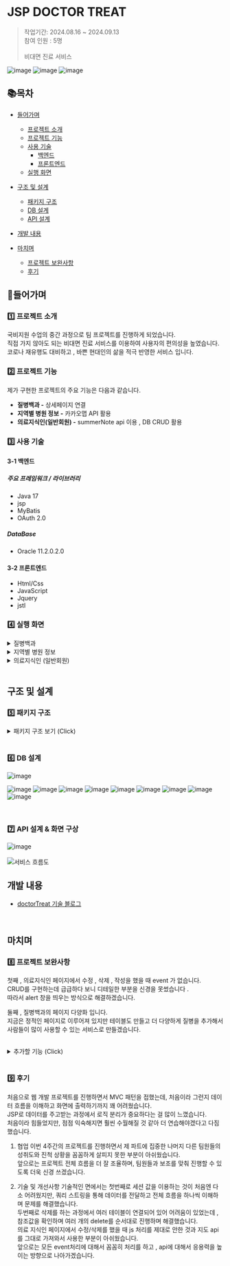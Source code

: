 JSP DOCTOR TREAT
=

> 작업기간: 2024.08.16 ~ 2024.09.13 <br>
> 참여 인원 : 5명 <br> <br>
> 비대면 진료 서비스 <br>

![image](https://github.com/user-attachments/assets/a9e72512-9148-4612-9e9d-57cdace6967f)
![image](https://github.com/user-attachments/assets/38e0d8c1-c210-405f-b981-fdfbfe4e6b0b)
![image](https://github.com/user-attachments/assets/ee598256-9897-45b4-a08e-5888362c25c8)

## 📚목차
- [들어가며](#-들어가며)
  - [프로젝트 소개](#1️⃣-프로젝트-소개)    
  - [프로젝트 기능](#2️⃣-프로젝트-기능)    
  - [사용 기술](#3️⃣-사용-기술)   
     - [백엔드](#3-1-백엔드)
     - [프론트엔드](#3-2-프론트엔드)
  - [실행 화면](#4️⃣-실행-화면)   

- [구조 및 설계](#구조-및-설계)
  - [패키지 구조](#5️⃣-패키지-구조)
  - [DB 설계](#6️⃣-db-설계)
  - [API 설계](#7️⃣-api-설계)

- [개발 내용](#개발-내용)

- [마치며](#마치며)
  - [프로젝트 보완사항](#8️⃣-프로젝트-보완사항)
  - [후기](#9️⃣-후기)

## 💬들어가며
### 1️⃣ 프로젝트 소개

국비지원 수업의 중간 과정으로 팀 프로젝트를 진행하게 되었습니다. <br>
직접 가지 않아도 되는 비대면 진료 서비스를 이용하여 사용자의 편의성을 높였습니다. <br>
코로나 재유행도 대비하고 , 바쁜 현대인의 삶을 적극 반영한 서비스 입니다. 

### 2️⃣ 프로젝트 기능

제가 구현한 프로젝트의 주요 기능은 다음과 같습니다.

- **질병백과 -** 상세페이지 연결
- **지역별 병원 정보 -** 카카오맵 API 활용
- **의료지식인(일반회원) -** summerNote api 이용 , DB CRUD 활용


### 3️⃣ 사용 기술

#### 3-1 백엔드

##### 주요 프레임워크 / 라이브러리
- Java 17
- jsp
- MyBatis
- OAuth 2.0

##### DataBase
- Oracle 11.2.0.2.0

#### 3-2 프론트엔드
- Html/Css
- JavaScript
- Jquery
- jstl

### 4️⃣ 실행 화면
 <details>
    <summary>질병백과</summary>
     
  **1. 질병목록**<br>
 ![image](https://github.com/user-attachments/assets/6686ef0c-3f9e-4bd9-87ff-3c37c0bb699b)<br>
   이비인후과 , 내과로 나누어져 있고 각각 5개씩 질병목록이 나열되어 있다.
  <br><br>
       
  **2. 질병 상세 페이지**<br>
  ![image](https://github.com/user-attachments/assets/a9332172-704b-49b6-80e6-2f54d11ff8d9)<br>
  질병에 대한 사진과 기본적인 설명이 나와 있다.
  <br><br>

  </details>

 <details>
    <summary>지역별 병원 정보</summary>
     
  **1. 병원 목록**<br>
  ![image](https://github.com/user-attachments/assets/c1714f15-d8fc-4bfb-b359-5be2398da330)<br>
 키워드로 검색한 병원들이 쭉 나열된다.
  <br><br>
       
  **2. 병원 지도 정보**<br>
  ![image](https://github.com/user-attachments/assets/2315c37a-2bb1-4fba-a4e5-badc931b94f1)<br>
  키워드로 검색한 병원이 숫자형식으로 쭉 보여진다.
  <br><br>

  </details>

   <details>
    <summary>의료지식인 (일반회원)</summary>
     
  **1. 게시글 목록**<br>
 
 ![image](https://github.com/user-attachments/assets/e4a364dc-180a-47ee-a5fa-7b9184531965)<br>
 ![image](https://github.com/user-attachments/assets/2453b841-d974-4c78-80be-306076f4aff6)<br>
 작성된 게시글들이 5개씩 보여진다. 아래에는 페이지네이션도 존재한다. 
  <br><br>
       
  **2. 게시글 상세페이지**<br>
  ![image](https://github.com/user-attachments/assets/7750b589-fad3-4e0a-9479-f4fa84a9da50)<br>
  게시글에 대한 정보와 댓글이 보여진다.
  <br><br>

   **3. 게시글 작성**<br>
  ![image](https://github.com/user-attachments/assets/c29ab29d-46b6-4560-a13a-0db0262e258d)<br>
  썸머노트 api가 적용된 글작성 페이지이다.
  <br><br>

   **4. 게시글 수정**<br>
  ![image](https://github.com/user-attachments/assets/30daaf16-3046-4f55-a679-71f3150cc7a1)<br>
  기존에 작성한 게시글 내용이 남아있고 수정 페이지가 열린다.
  <br><br>

   **5. 게시글 삭제**<br>
  ![image](https://github.com/user-attachments/assets/0173763c-fcab-4152-a654-c3d1f51ccf9e)<br>
  삭제를 누르게 되면 목록에서 없어진다.
  <br><br>

  </details>

  
  <br>
  
## 구조 및 설계   
   
### 5️⃣ 패키지 구조
   
<details>
  
<summary>패키지 구조 보기 (Click)</summary>   
 

```
📦build
 ┗ 📂classes
 ┃ ┗ 📂com
 ┃ ┃ ┣ 📂doctorTreat
 ┃ ┃ ┃ ┗ 📂app
 ┃ ┃ ┃ ┃ ┣ 📂doctor
 ┃ ┃ ┃ ┃ ┃ ┣ 📂dao
 ┃ ┃ ┃ ┃ ┃ ┃ ┗ 📜DoctorDAO.class
 ┃ ┃ ┃ ┃ ┃ ┣ 📜DoctorCheckIdOkController.class
 ┃ ┃ ┃ ┃ ┃ ┣ 📜DoctorFindIdOkController.class
 ┃ ┃ ┃ ┃ ┃ ┣ 📜DoctorFindPwOkController.class
 ┃ ┃ ┃ ┃ ┃ ┣ 📜DoctorFrontController.class
 ┃ ┃ ┃ ┃ ┃ ┣ 📜DoctorJoinOkController.class
 ┃ ┃ ┃ ┃ ┃ ┣ 📜DoctorJoinSMSController.class
 ┃ ┃ ┃ ┃ ┃ ┣ 📜DoctorLoginOkController.class
 ┃ ┃ ┃ ┃ ┃ ┣ 📜DoctorLogoutOkController.class
 ┃ ┃ ┃ ┃ ┃ ┗ 📜SMS_Service.class
 ┃ ┃ ┃ ┃ ┣ 📂doctorBoard
 ┃ ┃ ┃ ┃ ┃ ┣ 📂dao
 ┃ ┃ ┃ ┃ ┃ ┃ ┗ 📜DoctorBoardDAO.class
 ┃ ┃ ┃ ┃ ┃ ┣ 📜DoctorBoardCommentController.class
 ┃ ┃ ┃ ┃ ┃ ┣ 📜DoctorBoardCommentDeleteController.class
 ┃ ┃ ┃ ┃ ┃ ┣ 📜DoctorBoardCommentUpdateController.class
 ┃ ┃ ┃ ┃ ┃ ┣ 📜DoctorBoardDetailController.class
 ┃ ┃ ┃ ┃ ┃ ┣ 📜DoctorBoardFrontController.class
 ┃ ┃ ┃ ┃ ┃ ┗ 📜DoctorBoardListController.class
 ┃ ┃ ┃ ┃ ┣ 📂doctorClinic
 ┃ ┃ ┃ ┃ ┃ ┣ 📂dao
 ┃ ┃ ┃ ┃ ┃ ┃ ┗ 📜DoctorClinicDAO.class
 ┃ ┃ ┃ ┃ ┃ ┣ 📜ChatListDoctorController.class
 ┃ ┃ ┃ ┃ ┃ ┣ 📜ChatRoomDoctorController.class
 ┃ ┃ ┃ ┃ ┃ ┣ 📜DoctorClinicFrontController.class
 ┃ ┃ ┃ ┃ ┃ ┣ 📜DoctorSendOkController.class
 ┃ ┃ ┃ ┃ ┃ ┣ 📜WriteChartController.class
 ┃ ┃ ┃ ┃ ┃ ┗ 📜WriteChartOkController.class
 ┃ ┃ ┃ ┃ ┣ 📂doctorMypage
 ┃ ┃ ┃ ┃ ┃ ┣ 📜DoctorInfoOkController.class
 ┃ ┃ ┃ ┃ ┃ ┣ 📜DoctorMypageFrontController.class
 ┃ ┃ ┃ ┃ ┃ ┣ 📜DoctorOutOkController.class
 ┃ ┃ ┃ ┃ ┃ ┣ 📜DoctorPhoneChangeOkController.class
 ┃ ┃ ┃ ┃ ┃ ┣ 📜DoctorPwChangeOkController.class
 ┃ ┃ ┃ ┃ ┃ ┣ 📜DoctorPwOkController.class
 ┃ ┃ ┃ ┃ ┃ ┣ 📜DoctorUpdateOkController.class
 ┃ ┃ ┃ ┃ ┃ ┗ 📜DoctorUpdateProcessController.class
 ┃ ┃ ┃ ┃ ┣ 📂dto
 ┃ ┃ ┃ ┃ ┃ ┣ 📜BoardDetailDoctorDTO.class
 ┃ ┃ ┃ ┃ ┃ ┣ 📜ChartDTO.class
 ┃ ┃ ┃ ┃ ┃ ┣ 📜ChatDTO.class
 ┃ ┃ ┃ ┃ ┃ ┣ 📜ChatSessionDTO.class
 ┃ ┃ ┃ ┃ ┃ ┣ 📜ClinicDoctorListDTO.class
 ┃ ┃ ┃ ┃ ┃ ┣ 📜DoctorBoardDTO.class
 ┃ ┃ ┃ ┃ ┃ ┣ 📜DoctorCommentDTO.class
 ┃ ┃ ┃ ┃ ┃ ┣ 📜DoctorDetailDTO.class
 ┃ ┃ ┃ ┃ ┃ ┣ 📜DoctorDTO.class
 ┃ ┃ ┃ ┃ ┃ ┣ 📜HospitalDTO.class
 ┃ ┃ ┃ ┃ ┃ ┣ 📜MainDTO.class
 ┃ ┃ ┃ ┃ ┃ ┣ 📜MainMedicalInfoDTO.class
 ┃ ┃ ┃ ┃ ┃ ┣ 📜MemberBoardDTO.class
 ┃ ┃ ┃ ┃ ┃ ┗ 📜MemberDTO.class
 ┃ ┃ ┃ ┃ ┣ 📂main
 ┃ ┃ ┃ ┃ ┃ ┗ 📂dao
 ┃ ┃ ┃ ┃ ┃ ┃ ┣ 📜MainMedicalInfoDAO.class
 ┃ ┃ ┃ ┃ ┃ ┃ ┗ 📜MainMedicalInfoFrontController.class
 ┃ ┃ ┃ ┃ ┣ 📂member
 ┃ ┃ ┃ ┃ ┃ ┣ 📂dao
 ┃ ┃ ┃ ┃ ┃ ┃ ┗ 📜MemberDAO.class
 ┃ ┃ ┃ ┃ ┃ ┣ 📜MemberCheckIdOkController.class
 ┃ ┃ ┃ ┃ ┃ ┣ 📜MemberFindIdController.class
 ┃ ┃ ┃ ┃ ┃ ┣ 📜MemberFindPwController.class
 ┃ ┃ ┃ ┃ ┃ ┣ 📜MemberFrontController.class
 ┃ ┃ ┃ ┃ ┃ ┣ 📜MemberJoinOkController.class
 ┃ ┃ ┃ ┃ ┃ ┣ 📜MemberJoinSMSController.class
 ┃ ┃ ┃ ┃ ┃ ┣ 📜MemberLoginOkController.class
 ┃ ┃ ┃ ┃ ┃ ┣ 📜MemberLogoutOkController.class
 ┃ ┃ ┃ ┃ ┃ ┗ 📜SMS_Service.class
 ┃ ┃ ┃ ┃ ┣ 📂memberBoard
 ┃ ┃ ┃ ┃ ┃ ┣ 📂dao
 ┃ ┃ ┃ ┃ ┃ ┃ ┗ 📜MemberBoardDAO.class
 ┃ ┃ ┃ ┃ ┃ ┣ 📜MemberBoardDeleteController.class
 ┃ ┃ ┃ ┃ ┃ ┣ 📜MemberBoardDetailController.class
 ┃ ┃ ┃ ┃ ┃ ┣ 📜MemberBoardFrontController.class
 ┃ ┃ ┃ ┃ ┃ ┣ 📜MemberBoardListController.class
 ┃ ┃ ┃ ┃ ┃ ┣ 📜MemberBoardShowController.class
 ┃ ┃ ┃ ┃ ┃ ┣ 📜MemberBoardUpdateController.class
 ┃ ┃ ┃ ┃ ┃ ┗ 📜MemberBoardWriteController.class
 ┃ ┃ ┃ ┃ ┣ 📂memberClinic
 ┃ ┃ ┃ ┃ ┃ ┣ 📂dao
 ┃ ┃ ┃ ┃ ┃ ┃ ┗ 📜MemberClinicDAO.class
 ┃ ┃ ┃ ┃ ┃ ┣ 📜ChartController.class
 ┃ ┃ ┃ ┃ ┃ ┣ 📜ChatListMemberController.class
 ┃ ┃ ┃ ┃ ┃ ┣ 📜ChatRoomMemberController.class
 ┃ ┃ ┃ ┃ ┃ ┣ 📜ClinicApplicationOk.class
 ┃ ┃ ┃ ┃ ┃ ┣ 📜DoctorDetailController.class
 ┃ ┃ ┃ ┃ ┃ ┣ 📜EarDoctorListController.class
 ┃ ┃ ┃ ┃ ┃ ┣ 📜InnerDoctorListController.class
 ┃ ┃ ┃ ┃ ┃ ┣ 📜MemberClinicFrontController.class
 ┃ ┃ ┃ ┃ ┃ ┗ 📜MemberSendOkController.class
 ┃ ┃ ┃ ┃ ┣ 📂memberMypage
 ┃ ┃ ┃ ┃ ┃ ┣ 📂dao
 ┃ ┃ ┃ ┃ ┃ ┃ ┗ 📜MemberMypageDAO.class
 ┃ ┃ ┃ ┃ ┃ ┣ 📜MemberInfoController.class
 ┃ ┃ ┃ ┃ ┃ ┣ 📜MemberMypageFrontController.class
 ┃ ┃ ┃ ┃ ┃ ┣ 📜MemberOutOkController.class
 ┃ ┃ ┃ ┃ ┃ ┣ 📜MemberPhoneChangeController.class
 ┃ ┃ ┃ ┃ ┃ ┣ 📜MemberPwChangeController.class
 ┃ ┃ ┃ ┃ ┃ ┣ 📜MemberPwOkController.class
 ┃ ┃ ┃ ┃ ┃ ┣ 📜MemberUpdateController.class
 ┃ ┃ ┃ ┃ ┃ ┗ 📜MemberUpdateProcessController.class
 ┃ ┃ ┃ ┃ ┣ 📂webSocket
 ┃ ┃ ┃ ┃ ┃ ┗ 📜ChatWebSocket.class
 ┃ ┃ ┃ ┃ ┣ 📜Execute.class
 ┃ ┃ ┃ ┃ ┗ 📜Result.class
 ┃ ┃ ┗ 📂mybatis
 ┃ ┃ ┃ ┣ 📂config
 ┃ ┃ ┃ ┃ ┣ 📜config.xml
 ┃ ┃ ┃ ┃ ┗ 📜MyBatisConfig.class
 ┃ ┃ ┃ ┗ 📂mapper
 ┃ ┃ ┃ ┃ ┣ 📜DoctorBoardMapper.xml
 ┃ ┃ ┃ ┃ ┣ 📜DoctorClinicMapper.xml
 ┃ ┃ ┃ ┃ ┣ 📜DoctorCommentMapper.xml
 ┃ ┃ ┃ ┃ ┣ 📜DoctorMapper.xml
 ┃ ┃ ┃ ┃ ┣ 📜DoctorMypageMapper.xml
 ┃ ┃ ┃ ┃ ┣ 📜Main.xml
 ┃ ┃ ┃ ┃ ┣ 📜MemberBoardMapper.xml
 ┃ ┃ ┃ ┃ ┣ 📜MemberClinicMapper.xml
 ┃ ┃ ┃ ┃ ┣ 📜MemberMapper.xml
 ┃ ┃ ┃ ┃ ┗ 📜MemberMypageMapper.xml
 ```
 ```
📦src
 ┗ 📂main
 ┃ ┣ 📂java
 ┃ ┃ ┗ 📂com
 ┃ ┃ ┃ ┣ 📂doctorTreat
 ┃ ┃ ┃ ┃ ┗ 📂app
 ┃ ┃ ┃ ┃ ┃ ┣ 📂doctor
 ┃ ┃ ┃ ┃ ┃ ┃ ┣ 📂dao
 ┃ ┃ ┃ ┃ ┃ ┃ ┃ ┗ 📜DoctorDAO.java
 ┃ ┃ ┃ ┃ ┃ ┃ ┣ 📜DoctorCheckIdOkController.java
 ┃ ┃ ┃ ┃ ┃ ┃ ┣ 📜DoctorFindIdOkController.java
 ┃ ┃ ┃ ┃ ┃ ┃ ┣ 📜DoctorFindPwOkController.java
 ┃ ┃ ┃ ┃ ┃ ┃ ┣ 📜DoctorFrontController.java
 ┃ ┃ ┃ ┃ ┃ ┃ ┣ 📜DoctorJoinOkController.java
 ┃ ┃ ┃ ┃ ┃ ┃ ┣ 📜DoctorJoinSMSController.java
 ┃ ┃ ┃ ┃ ┃ ┃ ┣ 📜DoctorLoginOkController.java
 ┃ ┃ ┃ ┃ ┃ ┃ ┣ 📜DoctorLogoutOkController.java
 ┃ ┃ ┃ ┃ ┃ ┃ ┗ 📜SMS_Service.java
 ┃ ┃ ┃ ┃ ┃ ┣ 📂doctorBoard
 ┃ ┃ ┃ ┃ ┃ ┃ ┣ 📂dao
 ┃ ┃ ┃ ┃ ┃ ┃ ┃ ┗ 📜DoctorBoardDAO.java
 ┃ ┃ ┃ ┃ ┃ ┃ ┣ 📜DoctorBoardCommentController.java
 ┃ ┃ ┃ ┃ ┃ ┃ ┣ 📜DoctorBoardCommentDeleteController.java
 ┃ ┃ ┃ ┃ ┃ ┃ ┣ 📜DoctorBoardCommentUpdateController.java
 ┃ ┃ ┃ ┃ ┃ ┃ ┣ 📜DoctorBoardDetailController.java
 ┃ ┃ ┃ ┃ ┃ ┃ ┣ 📜DoctorBoardFrontController.java
 ┃ ┃ ┃ ┃ ┃ ┃ ┗ 📜DoctorBoardListController.java
 ┃ ┃ ┃ ┃ ┃ ┣ 📂doctorClinic
 ┃ ┃ ┃ ┃ ┃ ┃ ┣ 📂dao
 ┃ ┃ ┃ ┃ ┃ ┃ ┃ ┗ 📜DoctorClinicDAO.java
 ┃ ┃ ┃ ┃ ┃ ┃ ┣ 📜ChatListDoctorController.java
 ┃ ┃ ┃ ┃ ┃ ┃ ┣ 📜ChatRoomDoctorController.java
 ┃ ┃ ┃ ┃ ┃ ┃ ┣ 📜DoctorClinicFrontController.java
 ┃ ┃ ┃ ┃ ┃ ┃ ┣ 📜DoctorSendOkController.java
 ┃ ┃ ┃ ┃ ┃ ┃ ┣ 📜WriteChartController.java
 ┃ ┃ ┃ ┃ ┃ ┃ ┗ 📜WriteChartOkController.java
 ┃ ┃ ┃ ┃ ┃ ┣ 📂doctorMypage
 ┃ ┃ ┃ ┃ ┃ ┃ ┣ 📜DoctorInfoOkController.java
 ┃ ┃ ┃ ┃ ┃ ┃ ┣ 📜DoctorMypageFrontController.java
 ┃ ┃ ┃ ┃ ┃ ┃ ┣ 📜DoctorOutOkController.java
 ┃ ┃ ┃ ┃ ┃ ┃ ┣ 📜DoctorPhoneChangeOkController.java
 ┃ ┃ ┃ ┃ ┃ ┃ ┣ 📜DoctorPwChangeOkController.java
 ┃ ┃ ┃ ┃ ┃ ┃ ┣ 📜DoctorPwOkController.java
 ┃ ┃ ┃ ┃ ┃ ┃ ┣ 📜DoctorUpdateOkController.java
 ┃ ┃ ┃ ┃ ┃ ┃ ┗ 📜DoctorUpdateProcessController.java
 ┃ ┃ ┃ ┃ ┃ ┣ 📂dto
 ┃ ┃ ┃ ┃ ┃ ┃ ┣ 📜BoardDetailDoctorDTO.java
 ┃ ┃ ┃ ┃ ┃ ┃ ┣ 📜ChartDTO.java
 ┃ ┃ ┃ ┃ ┃ ┃ ┣ 📜ChatDTO.java
 ┃ ┃ ┃ ┃ ┃ ┃ ┣ 📜ChatSessionDTO.java
 ┃ ┃ ┃ ┃ ┃ ┃ ┣ 📜ClinicDoctorListDTO.java
 ┃ ┃ ┃ ┃ ┃ ┃ ┣ 📜DoctorBoardDTO.java
 ┃ ┃ ┃ ┃ ┃ ┃ ┣ 📜DoctorCommentDTO.java
 ┃ ┃ ┃ ┃ ┃ ┃ ┣ 📜DoctorDetailDTO.java
 ┃ ┃ ┃ ┃ ┃ ┃ ┣ 📜DoctorDTO.java
 ┃ ┃ ┃ ┃ ┃ ┃ ┣ 📜HospitalDTO.java
 ┃ ┃ ┃ ┃ ┃ ┃ ┣ 📜MainDTO.java
 ┃ ┃ ┃ ┃ ┃ ┃ ┣ 📜MainMedicalInfoDTO.java
 ┃ ┃ ┃ ┃ ┃ ┃ ┣ 📜MemberBoardDTO.java
 ┃ ┃ ┃ ┃ ┃ ┃ ┗ 📜MemberDTO.java
 ┃ ┃ ┃ ┃ ┃ ┣ 📂main
 ┃ ┃ ┃ ┃ ┃ ┃ ┗ 📂dao
 ┃ ┃ ┃ ┃ ┃ ┃ ┃ ┣ 📜MainMedicalInfoDAO.java
 ┃ ┃ ┃ ┃ ┃ ┃ ┃ ┗ 📜MainMedicalInfoFrontController.java
 ┃ ┃ ┃ ┃ ┃ ┣ 📂member
 ┃ ┃ ┃ ┃ ┃ ┃ ┣ 📂dao
 ┃ ┃ ┃ ┃ ┃ ┃ ┃ ┗ 📜MemberDAO.java
 ┃ ┃ ┃ ┃ ┃ ┃ ┣ 📜MemberCheckIdOkController.java
 ┃ ┃ ┃ ┃ ┃ ┃ ┣ 📜MemberFindIdController.java
 ┃ ┃ ┃ ┃ ┃ ┃ ┣ 📜MemberFindPwController.java
 ┃ ┃ ┃ ┃ ┃ ┃ ┣ 📜MemberFrontController.java
 ┃ ┃ ┃ ┃ ┃ ┃ ┣ 📜MemberJoinOkController.java
 ┃ ┃ ┃ ┃ ┃ ┃ ┣ 📜MemberJoinSMSController.java
 ┃ ┃ ┃ ┃ ┃ ┃ ┣ 📜MemberLoginOkController.java
 ┃ ┃ ┃ ┃ ┃ ┃ ┣ 📜MemberLogoutOkController.java
 ┃ ┃ ┃ ┃ ┃ ┃ ┗ 📜SMS_Service.java
 ┃ ┃ ┃ ┃ ┃ ┣ 📂memberBoard
 ┃ ┃ ┃ ┃ ┃ ┃ ┣ 📂dao
 ┃ ┃ ┃ ┃ ┃ ┃ ┃ ┗ 📜MemberBoardDAO.java
 ┃ ┃ ┃ ┃ ┃ ┃ ┣ 📜MemberBoardDeleteController.java
 ┃ ┃ ┃ ┃ ┃ ┃ ┣ 📜MemberBoardDetailController.java
 ┃ ┃ ┃ ┃ ┃ ┃ ┣ 📜MemberBoardFrontController.java
 ┃ ┃ ┃ ┃ ┃ ┃ ┣ 📜MemberBoardListController.java
 ┃ ┃ ┃ ┃ ┃ ┃ ┣ 📜MemberBoardShowController.java
 ┃ ┃ ┃ ┃ ┃ ┃ ┣ 📜MemberBoardUpdateController.java
 ┃ ┃ ┃ ┃ ┃ ┃ ┗ 📜MemberBoardWriteController.java
 ┃ ┃ ┃ ┃ ┃ ┣ 📂memberClinic
 ┃ ┃ ┃ ┃ ┃ ┃ ┣ 📂dao
 ┃ ┃ ┃ ┃ ┃ ┃ ┃ ┗ 📜MemberClinicDAO.java
 ┃ ┃ ┃ ┃ ┃ ┃ ┣ 📜ChartController.java
 ┃ ┃ ┃ ┃ ┃ ┃ ┣ 📜ChatListMemberController.java
 ┃ ┃ ┃ ┃ ┃ ┃ ┣ 📜ChatRoomMemberController.java
 ┃ ┃ ┃ ┃ ┃ ┃ ┣ 📜ClinicApplicationOk.java
 ┃ ┃ ┃ ┃ ┃ ┃ ┣ 📜DoctorDetailController.java
 ┃ ┃ ┃ ┃ ┃ ┃ ┣ 📜EarDoctorListController.java
 ┃ ┃ ┃ ┃ ┃ ┃ ┣ 📜InnerDoctorListController.java
 ┃ ┃ ┃ ┃ ┃ ┃ ┣ 📜MemberClinicFrontController.java
 ┃ ┃ ┃ ┃ ┃ ┃ ┗ 📜MemberSendOkController.java
 ┃ ┃ ┃ ┃ ┃ ┣ 📂memberMypage
 ┃ ┃ ┃ ┃ ┃ ┃ ┣ 📂dao
 ┃ ┃ ┃ ┃ ┃ ┃ ┃ ┗ 📜MemberMypageDAO.java
 ┃ ┃ ┃ ┃ ┃ ┃ ┣ 📜MemberInfoController.java
 ┃ ┃ ┃ ┃ ┃ ┃ ┣ 📜MemberMypageFrontController.java
 ┃ ┃ ┃ ┃ ┃ ┃ ┣ 📜MemberOutOkController.java
 ┃ ┃ ┃ ┃ ┃ ┃ ┣ 📜MemberPhoneChangeController.java
 ┃ ┃ ┃ ┃ ┃ ┃ ┣ 📜MemberPwChangeController.java
 ┃ ┃ ┃ ┃ ┃ ┃ ┣ 📜MemberPwOkController.java
 ┃ ┃ ┃ ┃ ┃ ┃ ┣ 📜MemberUpdateController.java
 ┃ ┃ ┃ ┃ ┃ ┃ ┗ 📜MemberUpdateProcessController.java
 ┃ ┃ ┃ ┃ ┃ ┣ 📂webSocket
 ┃ ┃ ┃ ┃ ┃ ┃ ┗ 📜ChatWebSocket.java
 ┃ ┃ ┃ ┃ ┃ ┣ 📜Execute.java
 ┃ ┃ ┃ ┃ ┃ ┗ 📜Result.java
 ┃ ┃ ┃ ┗ 📂mybatis
 ┃ ┃ ┃ ┃ ┣ 📂config
 ┃ ┃ ┃ ┃ ┃ ┣ 📜config.xml
 ┃ ┃ ┃ ┃ ┃ ┗ 📜MyBatisConfig.java
 ┃ ┃ ┃ ┃ ┗ 📂mapper
 ┃ ┃ ┃ ┃ ┃ ┣ 📜DoctorBoardMapper.xml
 ┃ ┃ ┃ ┃ ┃ ┣ 📜DoctorClinicMapper.xml
 ┃ ┃ ┃ ┃ ┃ ┣ 📜DoctorCommentMapper.xml
 ┃ ┃ ┃ ┃ ┃ ┣ 📜DoctorMapper.xml
 ┃ ┃ ┃ ┃ ┃ ┣ 📜DoctorMypageMapper.xml
 ┃ ┃ ┃ ┃ ┃ ┣ 📜Main.xml
 ┃ ┃ ┃ ┃ ┃ ┣ 📜MemberBoardMapper.xml
 ┃ ┃ ┃ ┃ ┃ ┣ 📜MemberClinicMapper.xml
 ┃ ┃ ┃ ┃ ┃ ┣ 📜MemberMapper.xml
 ┃ ┃ ┃ ┃ ┃ ┗ 📜MemberMypageMapper.xml
 ┃ ┗ 📂webapp
 ┃ ┃ ┣ 📂app
 ┃ ┃ ┃ ┣ 📂board
 ┃ ┃ ┃ ┃ ┣ 📜boardDetail.jsp
 ┃ ┃ ┃ ┃ ┣ 📜boardDetailAuth.jsp
 ┃ ┃ ┃ ┃ ┣ 📜boardDetailDoctor.jsp
 ┃ ┃ ┃ ┃ ┣ 📜boardDetailDoctorAuth.jsp
 ┃ ┃ ┃ ┃ ┣ 📜doctorMedicalKnowledgeList.jsp
 ┃ ┃ ┃ ┃ ┣ 📜medicalKnowledgeList.jsp
 ┃ ┃ ┃ ┃ ┣ 📜updateBoard.jsp
 ┃ ┃ ┃ ┃ ┗ 📜write.jsp
 ┃ ┃ ┃ ┣ 📂book
 ┃ ┃ ┃ ┃ ┣ 📜bookDetail.jsp
 ┃ ┃ ┃ ┃ ┗ 📜disease.jsp
 ┃ ┃ ┃ ┣ 📂clinic
 ┃ ┃ ┃ ┃ ┣ 📜chart.jsp
 ┃ ┃ ┃ ┃ ┣ 📜chatListDoctor.jsp
 ┃ ┃ ┃ ┃ ┣ 📜chatListMember.jsp
 ┃ ┃ ┃ ┃ ┣ 📜chatRoomDoctor.jsp
 ┃ ┃ ┃ ┃ ┣ 📜chatRoomMember.jsp
 ┃ ┃ ┃ ┃ ┣ 📜clinicStartDoctor.jsp
 ┃ ┃ ┃ ┃ ┣ 📜clinicStartMember.jsp
 ┃ ┃ ┃ ┃ ┣ 📜doctorDetail.jsp
 ┃ ┃ ┃ ┃ ┣ 📜doctorListEar.jsp
 ┃ ┃ ┃ ┃ ┣ 📜doctorListInner.jsp
 ┃ ┃ ┃ ┃ ┣ 📜test
 ┃ ┃ ┃ ┃ ┗ 📜writeChart.jsp
 ┃ ┃ ┃ ┣ 📂hospital
 ┃ ┃ ┃ ┃ ┗ 📜hospitalInfo.jsp
 ┃ ┃ ┃ ┣ 📂myPage
 ┃ ┃ ┃ ┃ ┣ 📜doctorInfo.jsp
 ┃ ┃ ┃ ┃ ┣ 📜doctorOut-Caution.jsp
 ┃ ┃ ┃ ┃ ┣ 📜doctorOut-Complete.jsp
 ┃ ┃ ┃ ┃ ┣ 📜doctorOut.jsp
 ┃ ┃ ┃ ┃ ┣ 📜doctorPhoneChange.jsp
 ┃ ┃ ┃ ┃ ┣ 📜doctorPhoneOk.jsp
 ┃ ┃ ┃ ┃ ┣ 📜doctorPwChange.jsp
 ┃ ┃ ┃ ┃ ┣ 📜doctorPwOk.jsp
 ┃ ┃ ┃ ┃ ┣ 📜doctorUpdateMember.jsp
 ┃ ┃ ┃ ┃ ┣ 📜memberInfo.jsp
 ┃ ┃ ┃ ┃ ┣ 📜memberOut-Caution.jsp
 ┃ ┃ ┃ ┃ ┣ 📜memberOut-Complete.jsp
 ┃ ┃ ┃ ┃ ┣ 📜memberOut.jsp
 ┃ ┃ ┃ ┃ ┣ 📜memberPhoneChange.jsp
 ┃ ┃ ┃ ┃ ┣ 📜memberPhoneOk.jsp
 ┃ ┃ ┃ ┃ ┣ 📜memberPwChange.jsp
 ┃ ┃ ┃ ┃ ┣ 📜memberPwOk.jsp
 ┃ ┃ ┃ ┃ ┣ 📜memberUpdate.jsp
 ┃ ┃ ┃ ┃ ┗ 📜test
 ┃ ┃ ┃ ┗ 📂user
 ┃ ┃ ┃ ┃ ┣ 📜doctorFindId.jsp
 ┃ ┃ ┃ ┃ ┣ 📜doctorFindIdFinish.jsp
 ┃ ┃ ┃ ┃ ┣ 📜doctorFindPw.jsp
 ┃ ┃ ┃ ┃ ┣ 📜doctorFindPwFinish.jsp
 ┃ ┃ ┃ ┃ ┣ 📜doctorJoin.jsp
 ┃ ┃ ┃ ┃ ┣ 📜doctorJoinFinish.jsp
 ┃ ┃ ┃ ┃ ┣ 📜doctorLogin.jsp
 ┃ ┃ ┃ ┃ ┣ 📜joinType.jsp
 ┃ ┃ ┃ ┃ ┣ 📜loginType.jsp
 ┃ ┃ ┃ ┃ ┣ 📜memberFindId.jsp
 ┃ ┃ ┃ ┃ ┣ 📜memberFindIdFinish.jsp
 ┃ ┃ ┃ ┃ ┣ 📜memberFindPw.jsp
 ┃ ┃ ┃ ┃ ┣ 📜memberFindPwFinish.jsp
 ┃ ┃ ┃ ┃ ┣ 📜memberJoin.jsp
 ┃ ┃ ┃ ┃ ┣ 📜memberJoinFinish.jsp
 ┃ ┃ ┃ ┃ ┣ 📜memberLogin.jsp
 ┃ ┃ ┃ ┃ ┗ 📜test
 ┃ ┃ ┣ 📂META-INF
 ┃ ┃ ┃ ┗ 📜MANIFEST.MF
 ┃ ┃ ┣ 📂static
 ┃ ┃ ┃ ┣ 📂css
 ┃ ┃ ┃ ┃ ┣ 📂board
 ┃ ┃ ┃ ┃ ┃ ┣ 📜boardDetail.css
 ┃ ┃ ┃ ┃ ┃ ┣ 📜medicalKnowledgeList.css
 ┃ ┃ ┃ ┃ ┃ ┣ 📜test
 ┃ ┃ ┃ ┃ ┃ ┣ 📜updateBoard.css
 ┃ ┃ ┃ ┃ ┃ ┗ 📜write.css
 ┃ ┃ ┃ ┃ ┣ 📂book
 ┃ ┃ ┃ ┃ ┃ ┣ 📜bookDetail.css
 ┃ ┃ ┃ ┃ ┃ ┣ 📜disease.css
 ┃ ┃ ┃ ┃ ┃ ┗ 📜test
 ┃ ┃ ┃ ┃ ┣ 📂clinic
 ┃ ┃ ┃ ┃ ┃ ┣ 📜chart.css
 ┃ ┃ ┃ ┃ ┃ ┣ 📜chatListMember.css
 ┃ ┃ ┃ ┃ ┃ ┣ 📜chatRoom.css
 ┃ ┃ ┃ ┃ ┃ ┣ 📜choice.css
 ┃ ┃ ┃ ┃ ┃ ┣ 📜doctorDetail.css
 ┃ ┃ ┃ ┃ ┃ ┣ 📜doctorList.css
 ┃ ┃ ┃ ┃ ┃ ┣ 📜patientList.css
 ┃ ┃ ┃ ┃ ┃ ┣ 📜startClinic.css
 ┃ ┃ ┃ ┃ ┃ ┗ 📜test
 ┃ ┃ ┃ ┃ ┣ 📂hospital
 ┃ ┃ ┃ ┃ ┃ ┣ 📜hospitalInfo.css
 ┃ ┃ ┃ ┃ ┃ ┗ 📜test
 ┃ ┃ ┃ ┃ ┣ 📂myPage
 ┃ ┃ ┃ ┃ ┃ ┣ 📜doctorInfo.css
 ┃ ┃ ┃ ┃ ┃ ┣ 📜doctorOut-Caution.css
 ┃ ┃ ┃ ┃ ┃ ┣ 📜doctorOut-Complete.css
 ┃ ┃ ┃ ┃ ┃ ┣ 📜doctorOut.css
 ┃ ┃ ┃ ┃ ┃ ┣ 📜doctorPhoneChange.css
 ┃ ┃ ┃ ┃ ┃ ┣ 📜doctorPhoneOk.css
 ┃ ┃ ┃ ┃ ┃ ┣ 📜doctorPwChange.css
 ┃ ┃ ┃ ┃ ┃ ┣ 📜doctorPwOk.css
 ┃ ┃ ┃ ┃ ┃ ┣ 📜doctorUpdateMember.css
 ┃ ┃ ┃ ┃ ┃ ┣ 📜memberinfo.css
 ┃ ┃ ┃ ┃ ┃ ┣ 📜memberout-caution.css
 ┃ ┃ ┃ ┃ ┃ ┣ 📜memberout-complete.css
 ┃ ┃ ┃ ┃ ┃ ┣ 📜memberout.css
 ┃ ┃ ┃ ┃ ┃ ┣ 📜memberphonechange.css
 ┃ ┃ ┃ ┃ ┃ ┣ 📜memberphoneok.css
 ┃ ┃ ┃ ┃ ┃ ┣ 📜memberpwchange.css
 ┃ ┃ ┃ ┃ ┃ ┣ 📜memberpwok.css
 ┃ ┃ ┃ ┃ ┃ ┣ 📜memberupdate.css
 ┃ ┃ ┃ ┃ ┃ ┗ 📜test
 ┃ ┃ ┃ ┃ ┣ 📂user
 ┃ ┃ ┃ ┃ ┃ ┣ 📜doctorFindId.css
 ┃ ┃ ┃ ┃ ┃ ┣ 📜doctorFindIdFinish.css
 ┃ ┃ ┃ ┃ ┃ ┣ 📜doctorFindPw.css
 ┃ ┃ ┃ ┃ ┃ ┣ 📜doctorFindPwFinish.css
 ┃ ┃ ┃ ┃ ┃ ┣ 📜doctorJoin.css
 ┃ ┃ ┃ ┃ ┃ ┣ 📜doctorJoinFinish.css
 ┃ ┃ ┃ ┃ ┃ ┣ 📜doctorLogin.css
 ┃ ┃ ┃ ┃ ┃ ┣ 📜joinType.css
 ┃ ┃ ┃ ┃ ┃ ┣ 📜memberFindId.css
 ┃ ┃ ┃ ┃ ┃ ┣ 📜memberFindIdFinish.css
 ┃ ┃ ┃ ┃ ┃ ┣ 📜memberFindPw.css
 ┃ ┃ ┃ ┃ ┃ ┣ 📜memberFindPwFinish.css
 ┃ ┃ ┃ ┃ ┃ ┣ 📜memberJoin.css
 ┃ ┃ ┃ ┃ ┃ ┣ 📜memberJoinFinish.css
 ┃ ┃ ┃ ┃ ┃ ┣ 📜memberLogin.css
 ┃ ┃ ┃ ┃ ┃ ┗ 📜test
 ┃ ┃ ┃ ┃ ┣ 📜footer.css
 ┃ ┃ ┃ ┃ ┣ 📜footer2.css
 ┃ ┃ ┃ ┃ ┣ 📜header.css
 ┃ ┃ ┃ ┃ ┣ 📜headerDoctor.css
 ┃ ┃ ┃ ┃ ┣ 📜headerMember.css
 ┃ ┃ ┃ ┃ ┗ 📜main.css
 ┃ ┃ ┃ ┣ 📂image
 ┃ ┃ ┃ ┃ ┣ 📜chatBtn.png
 ┃ ┃ ┃ ┃ ┣ 📜circlecheck.png
 ┃ ┃ ┃ ┃ ┣ 📜Clinic.png
 ┃ ┃ ┃ ┃ ┣ 📜cold.png
 ┃ ┃ ┃ ┃ ┣ 📜cold2.png
 ┃ ┃ ┃ ┃ ┣ 📜covid.png
 ┃ ┃ ┃ ┃ ┣ 📜encyclopedia.png
 ┃ ┃ ┃ ┃ ┣ 📜hospital.png
 ┃ ┃ ┃ ┃ ┣ 📜hospitalInfo.png
 ┃ ┃ ┃ ┃ ┣ 📜hospitalMap.png
 ┃ ┃ ┃ ┃ ┣ 📜Knowledge.png
 ┃ ┃ ┃ ┃ ┣ 📜login.png
 ┃ ┃ ┃ ┃ ┣ 📜logo.png
 ┃ ┃ ┃ ┃ ┣ 📜logo1.png
 ┃ ┃ ┃ ┃ ┣ 📜memberJoin.png
 ┃ ┃ ┃ ┃ ┣ 📜myPage.png
 ┃ ┃ ┃ ┃ ┣ 📜noview.png
 ┃ ┃ ┃ ┃ ┣ 📜prescription.png
 ┃ ┃ ┃ ┃ ┣ 📜prescription2.png
 ┃ ┃ ┃ ┃ ┣ 📜prescription3.png
 ┃ ┃ ┃ ┃ ┣ 📜prescription4.png
 ┃ ┃ ┃ ┃ ┣ 📜QnA.png
 ┃ ┃ ┃ ┃ ┣ 📜row1.jpeg
 ┃ ┃ ┃ ┃ ┣ 📜row2.jpeg
 ┃ ┃ ┃ ┃ ┣ 📜row3.jpeg
 ┃ ┃ ┃ ┃ ┣ 📜sick1.jpeg
 ┃ ┃ ┃ ┃ ┣ 📜sick10.jpg
 ┃ ┃ ┃ ┃ ┣ 📜sick2.jpg
 ┃ ┃ ┃ ┃ ┣ 📜sick3.jpg
 ┃ ┃ ┃ ┃ ┣ 📜sick4.jpg
 ┃ ┃ ┃ ┃ ┣ 📜sick5.jpg
 ┃ ┃ ┃ ┃ ┣ 📜sick6.jpg
 ┃ ┃ ┃ ┃ ┣ 📜sick7.jpg
 ┃ ┃ ┃ ┃ ┣ 📜sick8.jpg
 ┃ ┃ ┃ ┃ ┣ 📜sick9.jpg
 ┃ ┃ ┃ ┃ ┣ 📜stomach.png
 ┃ ┃ ┃ ┃ ┣ 📜toTop.png
 ┃ ┃ ┃ ┃ ┗ 📜view.png
 ┃ ┃ ┃ ┣ 📂js
 ┃ ┃ ┃ ┃ ┣ 📂board
 ┃ ┃ ┃ ┃ ┃ ┣ 📜boardModify.js
 ┃ ┃ ┃ ┃ ┃ ┣ 📜delete.js
 ┃ ┃ ┃ ┃ ┃ ┣ 📜updateBoard.js
 ┃ ┃ ┃ ┃ ┃ ┗ 📜write.js
 ┃ ┃ ┃ ┃ ┣ 📂book
 ┃ ┃ ┃ ┃ ┃ ┗ 📜test
 ┃ ┃ ┃ ┃ ┣ 📂clinic
 ┃ ┃ ┃ ┃ ┃ ┣ 📜chart.js
 ┃ ┃ ┃ ┃ ┃ ┣ 📜doctorChating.js
 ┃ ┃ ┃ ┃ ┃ ┣ 📜doctorDetail.js
 ┃ ┃ ┃ ┃ ┃ ┣ 📜doctorList.js
 ┃ ┃ ┃ ┃ ┃ ┣ 📜memberChating.js
 ┃ ┃ ┃ ┃ ┃ ┗ 📜test
 ┃ ┃ ┃ ┃ ┣ 📂hospital
 ┃ ┃ ┃ ┃ ┃ ┣ 📜hospitalInfo.js
 ┃ ┃ ┃ ┃ ┃ ┗ 📜test
 ┃ ┃ ┃ ┃ ┣ 📂myPage
 ┃ ┃ ┃ ┃ ┃ ┣ 📜doctorOut.js
 ┃ ┃ ┃ ┃ ┃ ┣ 📜doctorPhoneChange.js
 ┃ ┃ ┃ ┃ ┃ ┣ 📜doctorPhoneOk.js
 ┃ ┃ ┃ ┃ ┃ ┣ 📜doctorPwChange.js
 ┃ ┃ ┃ ┃ ┃ ┣ 📜doctorPwOk.js
 ┃ ┃ ┃ ┃ ┃ ┣ 📜doctorUpdateMember.js
 ┃ ┃ ┃ ┃ ┃ ┣ 📜memberInfo.js
 ┃ ┃ ┃ ┃ ┃ ┣ 📜memberout.js
 ┃ ┃ ┃ ┃ ┃ ┣ 📜memberphoneok.js
 ┃ ┃ ┃ ┃ ┃ ┣ 📜memberpwchange.js
 ┃ ┃ ┃ ┃ ┃ ┣ 📜memberpwok.js
 ┃ ┃ ┃ ┃ ┃ ┣ 📜memberUpdate.js
 ┃ ┃ ┃ ┃ ┃ ┗ 📜test
 ┃ ┃ ┃ ┃ ┣ 📂user
 ┃ ┃ ┃ ┃ ┃ ┣ 📜doctorJoin.js
 ┃ ┃ ┃ ┃ ┃ ┣ 📜doctorLogin.js
 ┃ ┃ ┃ ┃ ┃ ┣ 📜memberJoin.js
 ┃ ┃ ┃ ┃ ┃ ┣ 📜memberLogin.js
 ┃ ┃ ┃ ┃ ┃ ┗ 📜test
 ┃ ┃ ┃ ┃ ┗ 📜main.js
 ┃ ┃ ┃ ┗ 📂summernote
 ┃ ┃ ┃ ┃ ┣ 📂font
 ┃ ┃ ┃ ┃ ┃ ┣ 📜summernote.eot
 ┃ ┃ ┃ ┃ ┃ ┣ 📜summernote.ttf
 ┃ ┃ ┃ ┃ ┃ ┣ 📜summernote.woff
 ┃ ┃ ┃ ┃ ┃ ┗ 📜summernote.woff2
 ┃ ┃ ┃ ┃ ┣ 📂lang
 ┃ ┃ ┃ ┃ ┃ ┣ 📜summernote-ar-AR.js
 ┃ ┃ ┃ ┃ ┃ ┣ 📜summernote-ar-AR.min.js
 ┃ ┃ ┃ ┃ ┃ ┣ 📜summernote-ar-AR.min.js.LICENSE.txt
 ┃ ┃ ┃ ┃ ┃ ┣ 📜summernote-az-AZ.js
 ┃ ┃ ┃ ┃ ┃ ┣ 📜summernote-az-AZ.min.js
 ┃ ┃ ┃ ┃ ┃ ┣ 📜summernote-az-AZ.min.js.LICENSE.txt
 ┃ ┃ ┃ ┃ ┃ ┣ 📜summernote-bg-BG.js
 ┃ ┃ ┃ ┃ ┃ ┣ 📜summernote-bg-BG.min.js
 ┃ ┃ ┃ ┃ ┃ ┣ 📜summernote-bg-BG.min.js.LICENSE.txt
 ┃ ┃ ┃ ┃ ┃ ┣ 📜summernote-ca-ES.js
 ┃ ┃ ┃ ┃ ┃ ┣ 📜summernote-ca-ES.min.js
 ┃ ┃ ┃ ┃ ┃ ┣ 📜summernote-ca-ES.min.js.LICENSE.txt
 ┃ ┃ ┃ ┃ ┃ ┣ 📜summernote-cs-CZ.js
 ┃ ┃ ┃ ┃ ┃ ┣ 📜summernote-cs-CZ.min.js
 ┃ ┃ ┃ ┃ ┃ ┣ 📜summernote-cs-CZ.min.js.LICENSE.txt
 ┃ ┃ ┃ ┃ ┃ ┣ 📜summernote-da-DK.js
 ┃ ┃ ┃ ┃ ┃ ┣ 📜summernote-da-DK.min.js
 ┃ ┃ ┃ ┃ ┃ ┣ 📜summernote-da-DK.min.js.LICENSE.txt
 ┃ ┃ ┃ ┃ ┃ ┣ 📜summernote-de-DE.js
 ┃ ┃ ┃ ┃ ┃ ┣ 📜summernote-de-DE.min.js
 ┃ ┃ ┃ ┃ ┃ ┣ 📜summernote-de-DE.min.js.LICENSE.txt
 ┃ ┃ ┃ ┃ ┃ ┣ 📜summernote-el-GR.js
 ┃ ┃ ┃ ┃ ┃ ┣ 📜summernote-el-GR.min.js
 ┃ ┃ ┃ ┃ ┃ ┣ 📜summernote-el-GR.min.js.LICENSE.txt
 ┃ ┃ ┃ ┃ ┃ ┣ 📜summernote-es-ES.js
 ┃ ┃ ┃ ┃ ┃ ┣ 📜summernote-es-ES.min.js
 ┃ ┃ ┃ ┃ ┃ ┣ 📜summernote-es-ES.min.js.LICENSE.txt
 ┃ ┃ ┃ ┃ ┃ ┣ 📜summernote-es-EU.js
 ┃ ┃ ┃ ┃ ┃ ┣ 📜summernote-es-EU.min.js
 ┃ ┃ ┃ ┃ ┃ ┣ 📜summernote-es-EU.min.js.LICENSE.txt
 ┃ ┃ ┃ ┃ ┃ ┣ 📜summernote-fa-IR.js
 ┃ ┃ ┃ ┃ ┃ ┣ 📜summernote-fa-IR.min.js
 ┃ ┃ ┃ ┃ ┃ ┣ 📜summernote-fa-IR.min.js.LICENSE.txt
 ┃ ┃ ┃ ┃ ┃ ┣ 📜summernote-fi-FI.js
 ┃ ┃ ┃ ┃ ┃ ┣ 📜summernote-fi-FI.min.js
 ┃ ┃ ┃ ┃ ┃ ┣ 📜summernote-fi-FI.min.js.LICENSE.txt
 ┃ ┃ ┃ ┃ ┃ ┣ 📜summernote-fr-FR.js
 ┃ ┃ ┃ ┃ ┃ ┣ 📜summernote-fr-FR.min.js
 ┃ ┃ ┃ ┃ ┃ ┣ 📜summernote-fr-FR.min.js.LICENSE.txt
 ┃ ┃ ┃ ┃ ┃ ┣ 📜summernote-gl-ES.js
 ┃ ┃ ┃ ┃ ┃ ┣ 📜summernote-gl-ES.min.js
 ┃ ┃ ┃ ┃ ┃ ┣ 📜summernote-gl-ES.min.js.LICENSE.txt
 ┃ ┃ ┃ ┃ ┃ ┣ 📜summernote-he-IL.js
 ┃ ┃ ┃ ┃ ┃ ┣ 📜summernote-he-IL.min.js
 ┃ ┃ ┃ ┃ ┃ ┣ 📜summernote-he-IL.min.js.LICENSE.txt
 ┃ ┃ ┃ ┃ ┃ ┣ 📜summernote-hr-HR.js
 ┃ ┃ ┃ ┃ ┃ ┣ 📜summernote-hr-HR.min.js
 ┃ ┃ ┃ ┃ ┃ ┣ 📜summernote-hr-HR.min.js.LICENSE.txt
 ┃ ┃ ┃ ┃ ┃ ┣ 📜summernote-hu-HU.js
 ┃ ┃ ┃ ┃ ┃ ┣ 📜summernote-hu-HU.min.js
 ┃ ┃ ┃ ┃ ┃ ┣ 📜summernote-hu-HU.min.js.LICENSE.txt
 ┃ ┃ ┃ ┃ ┃ ┣ 📜summernote-id-ID.js
 ┃ ┃ ┃ ┃ ┃ ┣ 📜summernote-id-ID.min.js
 ┃ ┃ ┃ ┃ ┃ ┣ 📜summernote-id-ID.min.js.LICENSE.txt
 ┃ ┃ ┃ ┃ ┃ ┣ 📜summernote-it-IT.js
 ┃ ┃ ┃ ┃ ┃ ┣ 📜summernote-it-IT.min.js
 ┃ ┃ ┃ ┃ ┃ ┣ 📜summernote-it-IT.min.js.LICENSE.txt
 ┃ ┃ ┃ ┃ ┃ ┣ 📜summernote-ja-JP.js
 ┃ ┃ ┃ ┃ ┃ ┣ 📜summernote-ja-JP.min.js
 ┃ ┃ ┃ ┃ ┃ ┣ 📜summernote-ja-JP.min.js.LICENSE.txt
 ┃ ┃ ┃ ┃ ┃ ┣ 📜summernote-ko-KR.js
 ┃ ┃ ┃ ┃ ┃ ┣ 📜summernote-ko-KR.min.js
 ┃ ┃ ┃ ┃ ┃ ┣ 📜summernote-ko-KR.min.js.LICENSE.txt
 ┃ ┃ ┃ ┃ ┃ ┣ 📜summernote-lt-LT.js
 ┃ ┃ ┃ ┃ ┃ ┣ 📜summernote-lt-LT.min.js
 ┃ ┃ ┃ ┃ ┃ ┣ 📜summernote-lt-LT.min.js.LICENSE.txt
 ┃ ┃ ┃ ┃ ┃ ┣ 📜summernote-lt-LV.js
 ┃ ┃ ┃ ┃ ┃ ┣ 📜summernote-lt-LV.min.js
 ┃ ┃ ┃ ┃ ┃ ┣ 📜summernote-lt-LV.min.js.LICENSE.txt
 ┃ ┃ ┃ ┃ ┃ ┣ 📜summernote-mn-MN.js
 ┃ ┃ ┃ ┃ ┃ ┣ 📜summernote-mn-MN.min.js
 ┃ ┃ ┃ ┃ ┃ ┣ 📜summernote-mn-MN.min.js.LICENSE.txt
 ┃ ┃ ┃ ┃ ┃ ┣ 📜summernote-nb-NO.js
 ┃ ┃ ┃ ┃ ┃ ┣ 📜summernote-nb-NO.min.js
 ┃ ┃ ┃ ┃ ┃ ┣ 📜summernote-nb-NO.min.js.LICENSE.txt
 ┃ ┃ ┃ ┃ ┃ ┣ 📜summernote-nl-NL.js
 ┃ ┃ ┃ ┃ ┃ ┣ 📜summernote-nl-NL.min.js
 ┃ ┃ ┃ ┃ ┃ ┣ 📜summernote-nl-NL.min.js.LICENSE.txt
 ┃ ┃ ┃ ┃ ┃ ┣ 📜summernote-pl-PL.js
 ┃ ┃ ┃ ┃ ┃ ┣ 📜summernote-pl-PL.min.js
 ┃ ┃ ┃ ┃ ┃ ┣ 📜summernote-pl-PL.min.js.LICENSE.txt
 ┃ ┃ ┃ ┃ ┃ ┣ 📜summernote-pt-BR.js
 ┃ ┃ ┃ ┃ ┃ ┣ 📜summernote-pt-BR.min.js
 ┃ ┃ ┃ ┃ ┃ ┣ 📜summernote-pt-BR.min.js.LICENSE.txt
 ┃ ┃ ┃ ┃ ┃ ┣ 📜summernote-pt-PT.js
 ┃ ┃ ┃ ┃ ┃ ┣ 📜summernote-pt-PT.min.js
 ┃ ┃ ┃ ┃ ┃ ┣ 📜summernote-pt-PT.min.js.LICENSE.txt
 ┃ ┃ ┃ ┃ ┃ ┣ 📜summernote-ro-RO.js
 ┃ ┃ ┃ ┃ ┃ ┣ 📜summernote-ro-RO.min.js
 ┃ ┃ ┃ ┃ ┃ ┣ 📜summernote-ro-RO.min.js.LICENSE.txt
 ┃ ┃ ┃ ┃ ┃ ┣ 📜summernote-ru-RU.js
 ┃ ┃ ┃ ┃ ┃ ┣ 📜summernote-ru-RU.min.js
 ┃ ┃ ┃ ┃ ┃ ┣ 📜summernote-ru-RU.min.js.LICENSE.txt
 ┃ ┃ ┃ ┃ ┃ ┣ 📜summernote-sk-SK.js
 ┃ ┃ ┃ ┃ ┃ ┣ 📜summernote-sk-SK.min.js
 ┃ ┃ ┃ ┃ ┃ ┣ 📜summernote-sk-SK.min.js.LICENSE.txt
 ┃ ┃ ┃ ┃ ┃ ┣ 📜summernote-sl-SI.js
 ┃ ┃ ┃ ┃ ┃ ┣ 📜summernote-sl-SI.min.js
 ┃ ┃ ┃ ┃ ┃ ┣ 📜summernote-sl-SI.min.js.LICENSE.txt
 ┃ ┃ ┃ ┃ ┃ ┣ 📜summernote-sr-RS-Latin.js
 ┃ ┃ ┃ ┃ ┃ ┣ 📜summernote-sr-RS-Latin.min.js
 ┃ ┃ ┃ ┃ ┃ ┣ 📜summernote-sr-RS-Latin.min.js.LICENSE.txt
 ┃ ┃ ┃ ┃ ┃ ┣ 📜summernote-sr-RS.js
 ┃ ┃ ┃ ┃ ┃ ┣ 📜summernote-sr-RS.min.js
 ┃ ┃ ┃ ┃ ┃ ┣ 📜summernote-sr-RS.min.js.LICENSE.txt
 ┃ ┃ ┃ ┃ ┃ ┣ 📜summernote-sv-SE.js
 ┃ ┃ ┃ ┃ ┃ ┣ 📜summernote-sv-SE.min.js
 ┃ ┃ ┃ ┃ ┃ ┣ 📜summernote-sv-SE.min.js.LICENSE.txt
 ┃ ┃ ┃ ┃ ┃ ┣ 📜summernote-ta-IN.js
 ┃ ┃ ┃ ┃ ┃ ┣ 📜summernote-ta-IN.min.js
 ┃ ┃ ┃ ┃ ┃ ┣ 📜summernote-ta-IN.min.js.LICENSE.txt
 ┃ ┃ ┃ ┃ ┃ ┣ 📜summernote-th-TH.js
 ┃ ┃ ┃ ┃ ┃ ┣ 📜summernote-th-TH.min.js
 ┃ ┃ ┃ ┃ ┃ ┣ 📜summernote-th-TH.min.js.LICENSE.txt
 ┃ ┃ ┃ ┃ ┃ ┣ 📜summernote-tr-TR.js
 ┃ ┃ ┃ ┃ ┃ ┣ 📜summernote-tr-TR.min.js
 ┃ ┃ ┃ ┃ ┃ ┣ 📜summernote-tr-TR.min.js.LICENSE.txt
 ┃ ┃ ┃ ┃ ┃ ┣ 📜summernote-uk-UA.js
 ┃ ┃ ┃ ┃ ┃ ┣ 📜summernote-uk-UA.min.js
 ┃ ┃ ┃ ┃ ┃ ┣ 📜summernote-uk-UA.min.js.LICENSE.txt
 ┃ ┃ ┃ ┃ ┃ ┣ 📜summernote-uz-UZ.js
 ┃ ┃ ┃ ┃ ┃ ┣ 📜summernote-uz-UZ.min.js
 ┃ ┃ ┃ ┃ ┃ ┣ 📜summernote-uz-UZ.min.js.LICENSE.txt
 ┃ ┃ ┃ ┃ ┃ ┣ 📜summernote-vi-VN.js
 ┃ ┃ ┃ ┃ ┃ ┣ 📜summernote-vi-VN.min.js
 ┃ ┃ ┃ ┃ ┃ ┣ 📜summernote-vi-VN.min.js.LICENSE.txt
 ┃ ┃ ┃ ┃ ┃ ┣ 📜summernote-zh-CN.js
 ┃ ┃ ┃ ┃ ┃ ┣ 📜summernote-zh-CN.min.js
 ┃ ┃ ┃ ┃ ┃ ┣ 📜summernote-zh-CN.min.js.LICENSE.txt
 ┃ ┃ ┃ ┃ ┃ ┣ 📜summernote-zh-TW.js
 ┃ ┃ ┃ ┃ ┃ ┣ 📜summernote-zh-TW.min.js
 ┃ ┃ ┃ ┃ ┃ ┗ 📜summernote-zh-TW.min.js.LICENSE.txt
 ┃ ┃ ┃ ┃ ┣ 📂plugin
 ┃ ┃ ┃ ┃ ┃ ┣ 📂databasic
 ┃ ┃ ┃ ┃ ┃ ┃ ┣ 📜summernote-ext-databasic.css
 ┃ ┃ ┃ ┃ ┃ ┃ ┗ 📜summernote-ext-databasic.js
 ┃ ┃ ┃ ┃ ┃ ┣ 📂hello
 ┃ ┃ ┃ ┃ ┃ ┃ ┗ 📜summernote-ext-hello.js
 ┃ ┃ ┃ ┃ ┃ ┗ 📂specialchars
 ┃ ┃ ┃ ┃ ┃ ┃ ┗ 📜summernote-ext-specialchars.js
 ┃ ┃ ┃ ┃ ┣ 📜summernote-bs4.css
 ┃ ┃ ┃ ┃ ┣ 📜summernote-bs4.js
 ┃ ┃ ┃ ┃ ┣ 📜summernote-bs4.js.map
 ┃ ┃ ┃ ┃ ┣ 📜summernote-bs4.min.css
 ┃ ┃ ┃ ┃ ┣ 📜summernote-bs4.min.js
 ┃ ┃ ┃ ┃ ┣ 📜summernote-bs4.min.js.LICENSE.txt
 ┃ ┃ ┃ ┃ ┣ 📜summernote-bs4.min.js.map
 ┃ ┃ ┃ ┃ ┣ 📜summernote-lite.css
 ┃ ┃ ┃ ┃ ┣ 📜summernote-lite.js
 ┃ ┃ ┃ ┃ ┣ 📜summernote-lite.js.map
 ┃ ┃ ┃ ┃ ┣ 📜summernote-lite.min.css
 ┃ ┃ ┃ ┃ ┣ 📜summernote-lite.min.js
 ┃ ┃ ┃ ┃ ┣ 📜summernote-lite.min.js.LICENSE.txt
 ┃ ┃ ┃ ┃ ┣ 📜summernote-lite.min.js.map
 ┃ ┃ ┃ ┃ ┣ 📜summernote.css
 ┃ ┃ ┃ ┃ ┣ 📜summernote.js
 ┃ ┃ ┃ ┃ ┣ 📜summernote.js.map
 ┃ ┃ ┃ ┃ ┣ 📜summernote.min.css
 ┃ ┃ ┃ ┃ ┣ 📜summernote.min.js
 ┃ ┃ ┃ ┃ ┣ 📜summernote.min.js.LICENSE.txt
 ┃ ┃ ┃ ┃ ┗ 📜summernote.min.js.map
 ┃ ┃ ┣ 📂WEB-INF
 ┃ ┃ ┃ ┣ 📂lib
 ┃ ┃ ┃ ┃ ┣ 📜javaSDK-2.2.jar
 ┃ ┃ ┃ ┃ ┣ 📜json-simple-1.1.1.jar
 ┃ ┃ ┃ ┃ ┣ 📜jstl.jar
 ┃ ┃ ┃ ┃ ┣ 📜mybatis-3.5.11.jar
 ┃ ┃ ┃ ┃ ┣ 📜ojdbc6.jar
 ┃ ┃ ┃ ┃ ┣ 📜standard.jar
 ┃ ┃ ┃ ┃ ┗ 📜tomcat-dbcp.jar
 ┃ ┃ ┃ ┗ 📜web.xml
 ┃ ┃ ┣ 📜footer.jsp
 ┃ ┃ ┣ 📜footer2.jsp
 ┃ ┃ ┣ 📜header.jsp
 ┃ ┃ ┣ 📜headerDoctor.jsp
 ┃ ┃ ┣ 📜headerMember.jsp
 ┃ ┃ ┣ 📜index.jsp
 ┃ ┃ ┗ 📜test.jsp
 ```
 </details>   
 <br/>    
   
     
 ### 6️⃣ DB 설계
 
![image](https://github.com/user-attachments/assets/68a95369-990d-4a78-8480-1b1343763ab3)<br>


![image](https://github.com/user-attachments/assets/6ac0295d-3632-4d0b-85e0-d50124c1a591)
![image](https://github.com/user-attachments/assets/0b7c5f8d-82db-4560-a33d-21a6f9d7a68d)
![image](https://github.com/user-attachments/assets/82726fb7-c2ce-4b98-a942-de64a990de50)
![image](https://github.com/user-attachments/assets/77c5c42e-0d00-4580-8e1f-d13ba46da591)
![image](https://github.com/user-attachments/assets/ac2fe633-05ee-4f2b-be33-59b9bb40edc9)
![image](https://github.com/user-attachments/assets/32633068-c58a-452b-a5de-576122334830)
![image](https://github.com/user-attachments/assets/5066ea53-d31f-4f5e-b67c-201a841384b6)
![image](https://github.com/user-attachments/assets/2f5aa702-5941-4a8e-abe2-9a025ed02504)
![image](https://github.com/user-attachments/assets/7aa1652d-9de7-46ba-9016-e70dcec16310)

<br/>

### 7️⃣ API 설계 & 화면 구상

![image](https://github.com/user-attachments/assets/76c33a70-8f8d-49f1-8301-d54d04821efa)<br><br>
![서비스 흐름도](https://github.com/user-attachments/assets/5a470e0c-9364-4a2b-8453-04e67907a3c5)<br>

## 개발 내용

- <a href="https://blog.naver.com/starve1304" target="_blank">doctorTreat 기술 블로그</a>
<br>

## 마치며   
### 8️⃣ 프로젝트 보완사항   

첫째 , 의료지식인 페이지에서 수정 , 삭제 , 작성을 했을 때 event 가 없습니다. <br>
CRUD를 구현하는데 급급하다 보니 디테일한 부분을 신경을 못썼습니다 . <br>
따라서 alert 창을 띄우는 방식으로 해결하겠습니다. <br>

둘째 , 질병백과의 페이지 다양화 입니다. <br>
지금은 정적인 페이지로 이루어져 있지만 테이블도 만들고 더 다양하게 질병을 추가해서 <br>
사람들이 많이 사용할 수 있는 서비스로 만들겠습니다. <br>

<br>   
   <details>
  <summary>추가할 기능 (Click)</summary>
     
- 모든 event에 대한 alert 구현
- 질병백과 다양화
  
</details>  
<br>

### 9️⃣ 후기   

처음으로 웹 개발 프로젝트를 진행하면서 MVC 패턴을 접했는데, 처음이라 그런지 데이터 흐름을 이해하고 화면에 출력하기까지 꽤 어려웠습니다. <br>
JSP로 데이터를 주고받는 과정에서 로직 분리가 중요하다는 걸 많이 느꼈습니다. <br>
처음이라 힘들었지만, 점점 익숙해지면 훨씬 수월해질 것 같아 더 연습해야겠다고 다짐했습니다. <br>

1) 협업
이번 4주간의 프로젝트를 진행하면서 제 파트에 집중한 나머지 다른 팀원들의 성취도와 진척 상황을 꼼꼼하게 살피지 못한 부분이 아쉬웠습니다. <br>
앞으로는 프로젝트 전체 흐름을 더 잘 조율하며, 팀원들과 보조를 맞춰 진행할 수 있도록 더욱 신경 쓰겠습니다. <br>

2) 기술 및 개선사항
기술적인 면에서는 첫번째로 세션 값을 이용하는 것이 처음엔 다소 어려웠지만, 쿼리 스트링을 통해 데이터를 전달하고 전체 흐름을 하나씩 이해하며 문제를 해결했습니다. <br>
두번째로 삭제를 하는 과정에서 여러 테이블이 연결되어 있어 어려움이 있었는데 , 참조값을 확인하며 여러 개의 delete를 순서대로 진행하며 해결했습니다.<br>
의료 지식인 페이지에서 수정/삭제를 했을 때 js 처리를 제대로 안한 것과 지도 api를 그대로 가져와서 사용한 부분이 아쉬웠습니다.<br>
앞으로는 모든 event처리에 대해서 꼼꼼히 처리를 하고 , api에 대해서 응용력을 높이는 방향으로 나아가겠습니다. <br>
